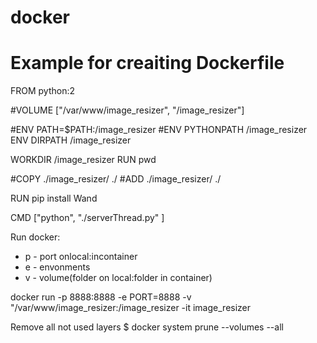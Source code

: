 # docker
# Example for creaiting Dockerfile

FROM python:2


#VOLUME ["/var/www/image_resizer", "/image_resizer"]

#ENV PATH=$PATH:/image_resizer
#ENV PYTHONPATH /image_resizer
ENV DIRPATH /image_resizer

WORKDIR /image_resizer
RUN pwd

#COPY ./image_resizer/ ./
#ADD ./image_resizer/ ./

RUN pip install Wand

CMD ["python", "./serverThread.py" ]

Run docker: 
- p - port onlocal:incontainer
- e - envonments
- v - volume(folder on local:folder in container)

docker run -p 8888:8888 -e PORT=8888 -v "/var/www/image_resizer:/image_resizer  -it image_resizer

Remove all not used layers
$ docker system prune --volumes --all 

